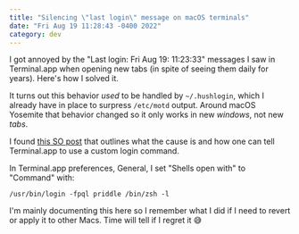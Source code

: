 ```yaml
---
title: "Silencing \"last login\" message on macOS terminals"
date: "Fri Aug 19 11:28:43 -0400 2022"
category: dev
---
```


I got annoyed by the "Last login: Fri Aug 19: 11:23:33" messages I saw in
Terminal.app when opening new tabs (in spite of seeing them daily for years).
Here's how I solved it.

It turns out this behavior _used_ to be handled by `~/.hushlogin`, which I
already have in place to surpress `/etc/motd` output. Around macOS Yosemite
that behavior changed so it only works in new _windows_, not new _tabs_.

I found [this SO post][1] that outlines what the cause is and how one can tell
Terminal.app to use a custom login command.

In Terminal.app preferences, General, I set "Shells open with" to "Command"
with:

```
/usr/bin/login -fpql priddle /bin/zsh -l
```

I'm mainly documenting this here so I remember what I did if I need to revert
or apply it to other Macs. Time will tell if I regret it 😅

[1]: https://stackoverflow.com/questions/15769615/remove-last-login-message-for-new-tabs-in-terminal#comment109701003_16181082
